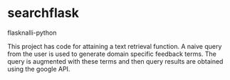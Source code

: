 searchflask
===========

flasknalli-python

This project has code for attaining a text retrieval function.
A naive query from the user is used to generate domain specific feedback terms.
The query is augmented with these terms and then query results are
obtained using the google API.
